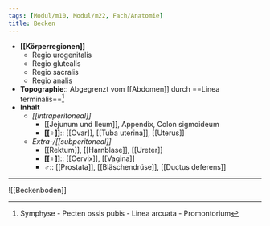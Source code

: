 ```yaml
---
tags: [Modul/m10, Modul/m22, Fach/Anatomie]
title: Becken
---
```

- **[[Körperregionen]]**
	- Regio urogenitalis
	- Regio glutealis
	- Regio sacralis
	- Regio analis
- **Topographie**:: Abgegrenzt vom [[Abdomen]] durch ==Linea terminalis==[^1]
- **Inhalt**
	- *[[intraperitoneal]]* 
		- [[Jejunum und Ileum]], Appendix, Colon sigmoideum
		- **[[♀]]**:: [[Ovar]], [[Tuba uterina]], [[Uterus]]
	- *Extra-/[[subperitoneal]]* 
		- [[Rektum]], [[Harnblase]], [[Ureter]]
		- **[[♀]]**:: [[Cervix]], [[Vagina]]
		- **♂**:: [[Prostata]], [[Bläschendrüse]], [[Ductus deferens]]
---
![[Beckenboden]]

[^1]: Symphyse - Pecten ossis pubis - Linea arcuata - Promontorium